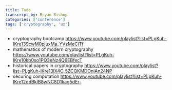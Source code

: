 ```yaml
---
title: Todo
transcript_by: Bryan Bishop
categories: ['conference']
tags: ['cryptography', 'ux']
---
```


* cryptography bootcamp <https://www.youtube.com/playlist?list=PLgKuh-lKre139cwM0pjuxMa_YVzMeCiTf>
* mathematics of modern cryptography <https://www.youtube.com/playlist?list=PLgKuh-lKre10kb0so1PQ3eNz4Q6EBfecT>
* historical papers in cryptography <https://www.youtube.com/playlist?list=PLgKuh-lKre13lX4C_5ZCQKMDOniAn24NP>
* securing computation <https://www.youtube.com/playlist?list=PLgKuh-lKre12ddBkIB8wNC8D1kag5dEr->
